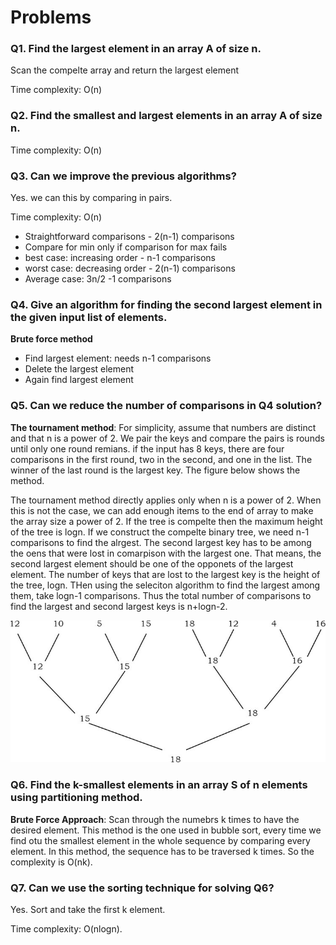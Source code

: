 # Problems

### Q1. Find the largest element in an array A of size n.

Scan the compelte array and return the largest element

Time complexity: O(n)

### Q2. Find the smallest and largest elements in an array A of size n.

Time complexity: O(n)

### Q3. Can we improve the previous algorithms?

Yes. we can this by comparing in pairs.

Time complexity: O(n)

- Straightforward comparisons - 2(n-1) comparisons
- Compare for min only if comparison for max fails
- best case: increasing order - n-1 comparisons
- worst case: decreasing order - 2(n-1) comparisons
- Average case: 3n/2 -1 comparisons

### Q4. Give an algorithm for finding the second largest element in the given input list of elements.

**Brute force method**

- Find largest element: needs n-1 comparisons
- Delete the largest element
- Again find largest element

### Q5. Can we reduce the number of comparisons in Q4 solution?

**The tournament method**: For simplicity, assume that numbers are distinct and that n is a power of 2. We pair the keys and compare the pairs is rounds until only one round remians. if the input has 8 keys, there are four comparisons in the first round, two in the second, and one in the list. The winner of the last round is the largest key. The figure below shows the method.

The tournament method directly applies only when n is a power of 2. When this is not the case, we can add enough items to the end of array to make the array size a power of 2. If the tree is compelte then the maximum height of the tree is logn. If we construct the compelte binary tree, we need n-1 comparisons to find the alrgest. The second largest key has to be among the oens that were lost in comarpison with the largest one. That means, the second largest element should be one of the opponets of the largest element. The number of keys that are lost to the largest key is the height of the tree, logn. THen using the seleciton algorithm to find the largest among them, take logn-1 comparisons. Thus the total number of comparisons to find the largest and second largest keys is n+logn-2.

![alt text](image.png)

### Q6. Find the k-smallest elements in an array S of n elements using partitioning method.

**Brute Force Approach**: Scan through the numebrs k times to have the desired element. This method is the one used in bubble sort, every time we find otu the smallest element in the whole sequence by comparing every element. In this method, the sequence has to be traversed k times. So the complexity is O(nk).

### Q7. Can we use the sorting technique for solving Q6?

Yes. Sort and take the first k element.

Time complexity: O(nlogn).